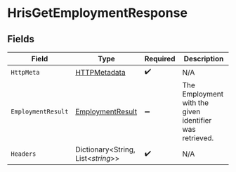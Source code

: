 # HrisGetEmploymentResponse


## Fields

| Field                                                           | Type                                                            | Required                                                        | Description                                                     |
| --------------------------------------------------------------- | --------------------------------------------------------------- | --------------------------------------------------------------- | --------------------------------------------------------------- |
| `HttpMeta`                                                      | [HTTPMetadata](../../Models/Components/HTTPMetadata.md)         | :heavy_check_mark:                                              | N/A                                                             |
| `EmploymentResult`                                              | [EmploymentResult](../../Models/Components/EmploymentResult.md) | :heavy_minus_sign:                                              | The Employment with the given identifier was retrieved.         |
| `Headers`                                                       | Dictionary<String, List<*string*>>                              | :heavy_check_mark:                                              | N/A                                                             |